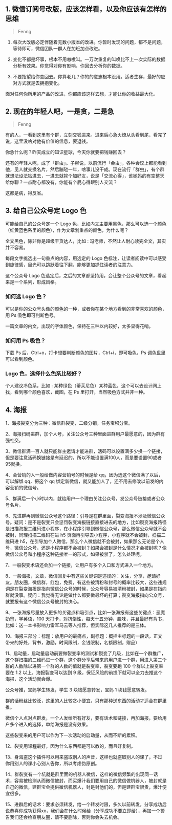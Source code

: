 ## 1. 微信订阅号改版，应该怎样看，以及你应该有怎样的思维
> Fenng

1. 每次大改版必定伴随着无数小版本的改进。你暂时发现的问题，都不是问题，等待即可，微信团队一群人在加班加点改进。

2. 变化不都是坏事，根本不用嗷嗷叫。一万次重复的叫唤比不上一次实际的数据分析有效果。你觉得对你有影响，你回去分析你的数据。

3. 不要指望给你变回去。你算老几？你的的意志根本没用。适者生存，最好的应对方式就是去拥抱变化。

面对任何你所用的产品的改进，你都应该这样去想，才能让你的收益最大化。

## 2. 现在的年轻人吧，一是贪，二是急
> Fenng

有的人，一看到这里有个群，立刻交钱进来。进来后心急火燎从头看到尾，看完了说，这里没啥对他有价值的信息，要退钱。

你急什么呢？昨天成立的知识星球，今天你就要把钱赚回去？

还有的年轻人呢，成了「群虫」。子柳说，以前流行「会虫」，各种会议上都能看到他，见人就交换名片，然后蹦哒一年，啥事儿没干成。现在流行「群虫」，有个群就想法设法钻进去，一进去就挨个加好友，说是「交流心得」，谁她妈的有空整天给你聊？一点耐心都没有，你能有个屁心得跟别人交流？

这都是病，得反省。

## 3. 给自己公众号定 Logo 色

可能给自己的公众号定一个 Logo 色，比如内文主要用黑色，那么可以选一个颜色（红黄蓝色系里的颜色），作为文章划重点的颜色，为什么呢？

全文黑色，除非你是超级干货达人，比如 : 冯老师，不然让人耐心读完全文，其实并不容易。

每段文字挑选出一句重点的内容，用选定的 Logo 色标注，让读者阅读中可以感受到旋律感，目光可以跳跃着往下翻，能够更加抓住读者的注意力。

这个公众号 Logo 色选定后，之后的文章都坚持用，会让整个公众号的文章，看起来是一个系列，形成风格。

### 如何选 Logo 色？

可以是你的公众号头像的颜色的一种，或者你在某个地方看到的非常喜欢的颜色，用 Ps 吸色即可判断色号。

一篇文章的内文，出现的字体颜色，保持在三种以内较好，太多显得花哨。

### 如何用 Ps 吸色？

下载 Ps 后，Ctrl+o，打卡想要判断颜色的图片，Ctrl+i，即可吸色，Ps 调色盘里可以看到颜色。

### Logo 色，选择什么色系比较好？

个人建议冷色系，比如 : 某种绿色（蒂芙尼色）某种蓝色，这个可以去设计网上找，看到哪个颜色喜欢，截图，在 Ps 里打开，当然吸色方式并非一种。

## 4. 海报
1、海报裂变分为三种：微信群裂变，二级分销，任务宝积分宝。

2、海报扫码进群，加个人号，关注公众号三种里面进群用户最愿意的，因为群有强社交。

3、微信群满一百人就只能群主邀请才能进群，活码可以设置满多少换一个链接，但是要注意活码换链接是有延迟的，所以不能设置满100人，而是要设置90或者95就换。

4、会营销的人一般给做内容营销号的时候是给 qq，因为选这个微信满了以后，可以解绑 qq，把这个 qq 绑定新微信，就又能加人了，还不用去修改以前发的内容营销的微信号。

5、群满后一个小时以内，就给用户一个理由关注公众号，发公众号链接或者公众号名片。

6、先进群再到微信公众号这个路径：引导是在群里面，裂变海报不涉及微信公众号。疑问：是不是裂变只会惩罚裂变海报链接直接进去的地方，比如裂变海报路径是扫描海报二维码进小程序，在小程序引导到微信公众号，那么微信公众号就不会被封，同理扫描二维码在进 h5 页面再引导去小程序，小程序就不会被封，扫描二维码进 h5，在引导加个人微信，那么个人微信就不会被封，如果那么无论是个人号，微信公众号，还是小程序都不会被封？如果会被封是什么情况才会被封呢？像微信公众号和小程序这种链接唯一的形式，如果被禁了，怎么处理呢。

7、一般裂变术语还会加一个链接，让用户有多个入口和方式进入一个地方。

8、一般海报，文章，微信回复中有这些关键词是违规的：关注，分享，邀请好友。朋友圈，微信群，红包，免费，有这些被清粉和封号的概率比较大，这些违规词是在裂变海报是指向微信公众号的时候，公众号容易被清粉被封，如果是在指向群就没事。疑问：我觉得无论是做什么都要做最坏的打算；裂变海报指向公众号，就要报有这个微信公众号被封的决心。

9、一张海报尽量放入更多的关键点和吸引点，比如一张海报有这些关键点：恶魔奶爸，学英语，100 天打卡，对抗惰性，每天十五分钟，趣味，并且最好有背书，比如：送一本书影响力雷军马云等人推荐，但实际这几人推荐的是三体。

10、海报三部分：标题：放用户的最痛点，副标题：概括主标题的一段话，正文带来的好处，背书，激励，时间限制，金钱限制，名额限制，赠品）

11、启动量，启动量启动前要做裂变率的测试和裂变了几级，比如在一个群推广，这个群扫描的二维码进一个群，这个群分享后带来的用户进一个群，用进入第二个群的人数除以进第一个群的人数的值就是裂变率，裂变要跑 100 个群以上裂变率要在 1.2 以上，海报裂变可以达到 9 级，保证风险的前提下就可以全力去推这个海报，这个活动就会爆。

公众号推，宝妈学生转发，学生 3 块钱愿意转发，宝妈 1 块钱愿意转发。

群的话粉丝比较泛，这里的人比较贪小便宜，只有那种送东西的活动才适合在群里推。

微信个人点对点群发，一个人发给所有好友，要有话术和链接，再加海报，要给用户多个进入的选择，单给海报是没有效果。

这些裂变来的用户可以作为下一次活动的启动量，从而不断的累积。

12、裂变用课程最好，因为什么东西都是可以教的，而且好复制。

13、身海盗这个插件可以用来盗取别人的声音，这样也就盗取别人的课了，不过你用别人的课小心别人告你，所以考虑伪原创。

14、群裂变有一个坑就是群里面的机器人微信，这样的微信频繁的出现同一话术，容易被检测从而微信被封，而买爆汁我们要用自己的微信做机器人，被封就是自己的微信，建群宝会提供微信机器人，封是封他们的，但是建群宝很贵，爆汁便宜很多。

15、进群后的话术：要求必须转发，给一个转发时限，多久以前转发，分享成功后说恭喜你成功获得xx，我们会在什么时候给（分享成功不要立即给），再加一个警告我们还会检查朋友圈，请不要删除，否则你会失去机会。





